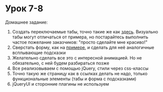 # Урок 7-8

Домашнее задание:

1. Создать переключаемые табы, точно такие же как [здесь](https://jqueryui.com/tabs/). Визуально табы могут отличаться от примера, но постарайтесь выполнить частое пожелание заказчиков: "просто сделайте мне красиво!"
2. Сверстать форму, как на [примере](https://jqueryui.com/tooltip/#forms), и сделать для неё аналогичные всплывающие подсказки
3. Желательно сделать все это с интересной анимацией. Но не обязательно, с ней будем разбираться позже
4. Все реализовываем с помощью jQuery, стили через css-классы
5. Точно такую же страницу как в ссылках делать не надо, только функциональные элементы (табы и форма с подсказками)
6. jQueryUI и сторонние плагины не используем
